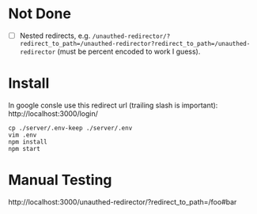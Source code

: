 # Not Done

- [ ] Nested redirects, e.g. `/unauthed-redirector/?redirect_to_path=/unauthed-redirector?redirect_to_path=/unauthed-redirector` (must be percent encoded to work I guess).

# Install

In google consle use this redirect url (trailing slash is important):
http://localhost:3000/login/
```sh-session
cp ./server/.env-keep ./server/.env
vim .env
npm install
npm start
```

# Manual Testing

http://localhost:3000/unauthed-redirector/?redirect_to_path=/foo#bar
